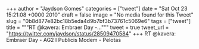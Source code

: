 
+++
author = "Jaydson Gomes"
categories = ["tweet"]
date = "Sat Oct 23 15:21:08 +0000 2010"
draft = false
image = "No media found for this Tweet"
slug = "0b8d877e82bc18b5eda4d9b7bf3b73761c5069e6"
tags = ["tweet"]
title = """RT @kavera: Embraer Day -..."""
tweet = true
tweet_url = "https://twitter.com/jaydson/status/28509470584"
+++
RT @kavera: Embraer Day - AG2 I Publicis Modem - Pelotas
